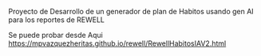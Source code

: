 Proyecto de Desarrollo de un generador de plan de Habitos usando gen AI para los reportes de REWELL

Se puede probar desde Aqui https://mpvazquezheritas.github.io/rewell/RewellHabitosIAV2.html
